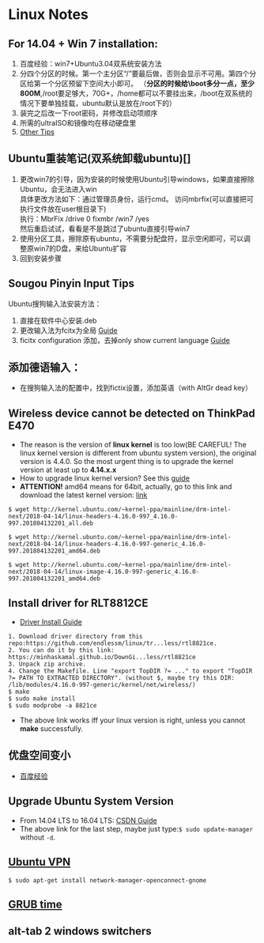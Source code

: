 # Linux Notes
## For 14.04 + Win 7 installation:
1. 百度经验：win7+Ubuntu3.04双系统安装方法
2. 分四个分区的时候。第一个主分区“/”要最后做，否则会显示不可用。第四个分区给第一个分区预留下空间大小即可。 （**分区的时候给\boot多分一点，至少800M**,/root要足够大，70G+，/home都可以不要挂出来，/boot在双系统的情况下要单独挂载，ubuntu默认是放在/root下的）
3. 装完之后改一下root密码，并修改启动项顺序
4. 所需的ultraISO和镜像均在移动硬盘里
5. [Other Tips](http://blog.csdn.net/fuchaosz/article/details/51882935)  

## Ubuntu重装笔记(双系统卸载ubuntu)[]
1. 更改win7的引导，因为安装的时候使用Ubuntu引导windows，如果直接擦除Ubuntu，会无法进入win  
具体更改方法如下：通过管理员身份，运行cmd。 访问mbrfix(可以直接把可执行文件放在user根目录下)  
执行：MbrFix /drive 0 fixmbr /win7 /yes  
然后重启试试，看看是不是跳过了ubuntu直接引导win7  
2. 使用分区工具，擦除原有ubuntu，不需要分配盘符，显示空闲即可，可以调整原win7的D盘，来给Ubuntu扩容  
3. 回到安装步骤  

## Sougou Pinyin Input Tips
Ubuntu搜狗输入法安装方法：
1. 直接在软件中心安装.deb 
2. 更改输入法为fcitx为全局 [Guide](http://blog.csdn.net/tao_627/article/details/24119037)
3. ficitx configuration 添加，去掉only show current language [Guide](http://jingyan.baidu.com/article/54b6b9c0eedd252d583b4714.html)

## 添加德语输入：
- 在搜狗输入法的配置中，找到fictix设置，添加英语（with AltGr dead key）

## Wireless device cannot be detected on ThinkPad E470
- The reason is the version of **linux kernel** is too low(BE CAREFUL! The linux kernel version is different from ubuntu system version), the original version is 4.4.0. So the most urgent thing is to upgrade the kernel version at least up to **4.14.x.x**
- How to upgrade linux kernel version? See this [guide](http://blog.csdn.net/csdn_duomaomao/article/details/77668946)
- **ATTENTION!** amd64 means for 64bit, actually, go to this link and download the latest kernel version: [link](http://kernel.ubuntu.com/~kernel-ppa/mainline/drm-intel-next/)

```
$ wget http://kernel.ubuntu.com/~kernel-ppa/mainline/drm-intel-next/2018-04-14/linux-headers-4.16.0-997_4.16.0-997.201804132201_all.deb

$ wget http://kernel.ubuntu.com/~kernel-ppa/mainline/drm-intel-next/2018-04-14/linux-headers-4.16.0-997-generic_4.16.0-997.201804132201_amd64.deb

$ wget http://kernel.ubuntu.com/~kernel-ppa/mainline/drm-intel-next/2018-04-14/linux-image-4.16.0-997-generic_4.16.0-997.201804132201_amd64.deb
```


## Install driver for RLT8812CE
- [Driver Install Guide](https://ubuntuforums.org/showthread.php?t=2371149&page=3)

```
1. Download driver directory from this repo:https://github.com/endlessm/linux/tr...less/rtl8821ce. 
2. You can do it by this link: https://minhaskamal.github.io/DownGi...less/rtl8821ce
3. Unpack zip archive.
4. Change the Makefile. Line "export TopDIR ?= ..." to export "TopDIR ?= PATH TO EXTRACTED DIRECTORY". (without $, maybe try this DIR: /lib/modules/4.16.0-997-generic/kernel/net/wireless/)
$ make
$ sudo make install
$ sudo modprobe -a 8821ce
```
    
- The above link works iff your linux version is right, unless you cannot **make** successfully.

## 优盘空间变小
- [百度经验](https://jingyan.baidu.com/article/b24f6c82dddece86bee5da67.html)


## Upgrade Ubuntu System Version
- From 14.04 LTS to 16.04 LTS: [CSDN Guide](http://blog.csdn.net/chszs/article/details/51236572)
- The above link for the last step, maybe just type:```$ sudo update-manager``` without ```-d```.

## [Ubuntu VPN](https://www.cnblogs.com/LinkT/p/6087634.html)
```
$ sudo apt-get install network-manager-openconnect-gnome
```
## [GRUB time](https://www.jianshu.com/p/f3c3beb7f205)

## alt-tab 2 windows switchers

